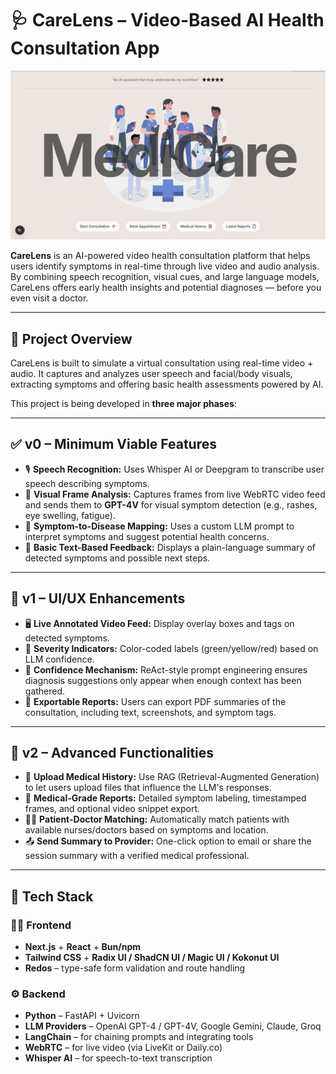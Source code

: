 # 🩺 CareLens – Video-Based AI Health Consultation App

![alt text](terraLanding.png)

**CareLens** is an AI-powered video health consultation platform that helps users identify symptoms in real-time through live video and audio analysis. By combining speech recognition, visual cues, and large language models, CareLens offers early health insights and potential diagnoses — before you even visit a doctor.

---

## 🚀 Project Overview

CareLens is built to simulate a virtual consultation using real-time video + audio. It captures and analyzes user speech and facial/body visuals, extracting symptoms and offering basic health assessments powered by AI.

This project is being developed in **three major phases**:

---

## ✅ v0 – Minimum Viable Features

- 🎙️ **Speech Recognition:** Uses Whisper AI or Deepgram to transcribe user speech describing symptoms.
- 🎥 **Visual Frame Analysis:** Captures frames from live WebRTC video feed and sends them to **GPT-4V** for visual symptom detection (e.g., rashes, eye swelling, fatigue).
- 🧠 **Symptom-to-Disease Mapping:** Uses a custom LLM prompt to interpret symptoms and suggest potential health concerns.
- 💬 **Basic Text-Based Feedback:** Displays a plain-language summary of detected symptoms and possible next steps.

---

## 🎨 v1 – UI/UX Enhancements

- 🖥️ **Live Annotated Video Feed:** Display overlay boxes and tags on detected symptoms.
- 🚦 **Severity Indicators:** Color-coded labels (green/yellow/red) based on LLM confidence.
- 🧠 **Confidence Mechanism:** ReAct-style prompt engineering ensures diagnosis suggestions only appear when enough context has been gathered.
- 📄 **Exportable Reports:** Users can export PDF summaries of the consultation, including text, screenshots, and symptom tags.

---

## 🚀 v2 – Advanced Functionalities

- 📂 **Upload Medical History:** Use RAG (Retrieval-Augmented Generation) to let users upload files that influence the LLM's responses.
- 🧾 **Medical-Grade Reports:** Detailed symptom labeling, timestamped frames, and optional video snippet export.
- 👩‍⚕️ **Patient-Doctor Matching:** Automatically match patients with available nurses/doctors based on symptoms and location.
- 📤 **Send Summary to Provider:** One-click option to email or share the session summary with a verified medical professional.

---

## 🧰 Tech Stack

### 🧑‍💻 Frontend
- **Next.js** + **React** + **Bun/npm**
- **Tailwind CSS** + **Radix UI / ShadCN UI / Magic UI / Kokonut UI**
- **Redos** – type-safe form validation and route handling

### ⚙️ Backend
- **Python** – FastAPI + Uvicorn
- **LLM Providers** – OpenAI GPT-4 / GPT-4V, Google Gemini, Claude, Groq
- **LangChain** – for chaining prompts and integrating tools
- **WebRTC** – for live video (via LiveKit or Daily.co)
- **Whisper AI** – for speech-to-text transcription
